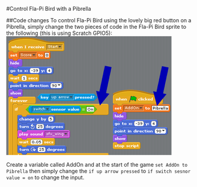 #Control Fla-Pi Bird with a Pibrella

##Code changes
To control Fla-Pi Bird using the lovely big red button on a Pibrella, simply change the two pieces of code in the Fla-Pi Bird sprite to the following (this is using Scratch GPIO5):  
![Pibrella Control](https://github.com/AllenHeard/Fla-Pi-Bird/blob/master/Code%20Blocks%20by%20Lesson/7%20Pibrella/Code%20Changes%20Fla-Pi%20Bird%20Brella.fw.png?raw=true)  
  
Create a variable called AddOn and at the start of the game ```set AddOn to Pibrella``` then simply change the ```if up arrow pressed``` to ```if switch sesnor value = on``` to change the input.
